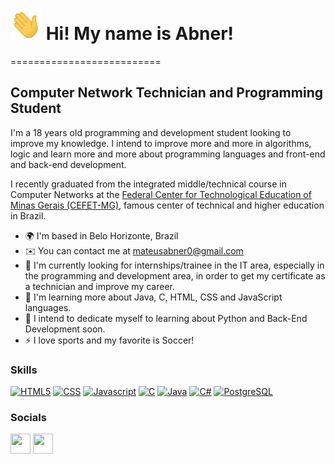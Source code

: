 # <img src="https://raw.githubusercontent.com/parth-27/parth-27/master/Hi.gif" height="50" width="50"> Hi! My name is Abner!
==========================

Computer Network Technician and Programming Student
-----------------------------

I'm a 18 years old programming and development student looking to improve my knowledge. I intend to improve more and more in algorithms, logic and learn more and more about programming languages and front-end and back-end development.

I recently graduated from the integrated middle/technical course in Computer Networks at the [Federal Center for Technological Education of Minas Gerais (CEFET-MG)](https://www.cefetmg.br/), famous center of technical and higher education in Brazil. 

* 🌍  I'm based in Belo Horizonte, Brazil
* ✉️  You can contact me at [mateusabner0@gmail.com](mailto:mateusabner0@gmail.com)
* 🚀 I'm currently looking for internships/trainee in the IT area, especially in the programming and development area, in order to get my certificate as a technician and improve my career.
* 🧠  I'm learning more about Java, C, HTML, CSS and JavaScript languages.
* 🤝  I intend to dedicate myself to learning about Python and Back-End Development soon.
* ⚡  I love sports and my favorite is Soccer!


### Skills

<p align="left">
 <a href="https://developer.mozilla.org/en-US/docs/Glossary/HTML5" target="_blank" rel="noreferrer"><img src="https://raw.githubusercontent.com/danielcranney/readme-generator/main/public/icons/skills/html5-colored.svg" width="36" height="36" alt="HTML5" /></a>
<a href="https://developer.mozilla.org/en-US/docs/Web/CSS" target="_blank" rel="noreferrer"><img src="https://raw.githubusercontent.com/danielcranney/readme-generator/main/public/icons/skills/css3-colored.svg" width="36" height="36" alt="CSS" /></a>
<a href="https://developer.mozilla.org/en-US/docs/Web/JavaScript" target="_blank" rel="noreferrer"><img src="https://raw.githubusercontent.com/danielcranney/readme-generator/main/public/icons/skills/javascript-colored.svg" width="36" height="36" alt="Javascript" /></a>
<a href="https://docs.microsoft.com/en-us/cpp/?view=msvc-170" target="_blank" rel="noreferrer"><img src="https://raw.githubusercontent.com/danielcranney/readme-generator/main/public/icons/skills/c-colored.svg" width="36" height="36" alt="C" /></a>
<a href="https://www.oracle.com/java/" target="_blank" rel="noreferrer"><img src="https://raw.githubusercontent.com/danielcranney/readme-generator/main/public/icons/skills/java-colored.svg" width="36" height="36" alt="Java" /></a>
<a href="https://docs.microsoft.com/en-us/csharp/?view=msvc-170" target="_blank" rel="noreferrer"><img src="https://raw.githubusercontent.com/danielcranney/readme-generator/main/public/icons/skills/csharp-colored.svg" width="36" height="36" alt="C#" /></a>
<a href="https://www.postgresql.org/" target="_blank" rel="noreferrer"><img src="https://raw.githubusercontent.com/danielcranney/readme-generator/main/public/icons/skills/postgresql-colored.svg" width="36" height="36" alt="PostgreSQL" /></a>
</p>

### Socials

<p align="left"> <a href="https://www.github.com/abnermateus" target="_blank" rel="noreferrer"><img src="https://raw.githubusercontent.com/danielcranney/readme-generator/main/public/icons/socials/github-dark.svg" width="32" height="32" /></a> <a href="https://www.linkedin.com/in/abnermateus" target="_blank" rel="noreferrer"><img src="https://raw.githubusercontent.com/danielcranney/readme-generator/main/public/icons/socials/linkedin.svg" width="32" height="32" /></a> </p>
